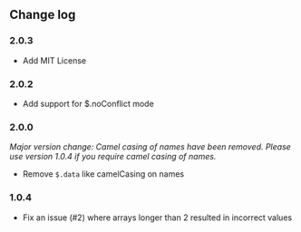## Change log

### 2.0.3

- Add MIT License

### 2.0.2

- Add support for $.noConflict mode

### 2.0.0

*Major version change: Camel casing of names have been removed. Please use
version 1.0.4 if you require camel casing of names.*

- Remove `$.data` like camelCasing on names

### 1.0.4

- Fix an issue (#2) where arrays longer than 2 resulted in incorrect values
